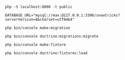
```shell
php -S localhost:8000 -t public
```


```dotenv
DATABASE_URL="mysql://max:@127.0.0.1:3306/snowtricks?serverVersion=8&charset=utf8mb4"
```

```shell
php bin/console make:migration
```

```shell
php bin/console doctrine:migrations:migrate
```

```shell
php bin/console make:fixture
```

```shell
php bin/console doctrine:fixtures:load
```
```shell
```